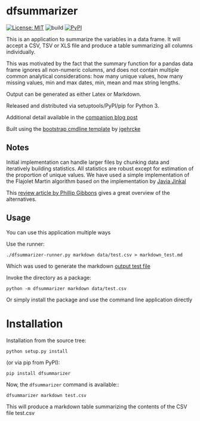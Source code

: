 dfsummarizer  
=====================================================

[![License: MIT](https://img.shields.io/badge/License-MIT-yellow.svg)](https://opensource.org/licenses/MIT)
![build](https://github.com/john-hawkins/dfsummarizer/workflows/build/badge.svg)
[![PyPI](https://img.shields.io/pypi/v/dfsummarizer.svg)](https://pypi.org/project/dfsummarizer)


This is an application to summarize the variables in a data frame.
It will accept a CSV, TSV or XLS file and produce a table summarizing 
all columns individually.

This was motivated by the fact that the summary function for a pandas
data frame ignores all non-numeric columns, and does not contain multiple
common analytical considerations: how many unique values, how many missing
values, min and max dates, min, mean and max string lengths.

Output can be generated as either Latex or Markdown.

Released and distributed via setuptools/PyPI/pip for Python 3.
 
Additional detail available in the [companion blog post](https://john-hawkins.github.io/posts/2020/07/dfsummarizer-dataframe-summarizer-application/)

Built using the 
[bootstrap cmdline template](https://github.com/jgehrcke/python-cmdline-bootstrap)
 by [jgehrcke](https://github.com/jgehrcke)


## Notes


Initial implementation can handle larger files by chunking data and iteratively
building statistics. All statistics are robust except for estimation of the proportion
of unique values. We have used a simple implementation of the Flajolet Martin algorithm
based on the implementation by [Javia Jinkal](https://github.com/javiajinkal/Flajolet-Martin)

This [review article by Phillip Gibbons](https://www.cs.cmu.edu/~gibbons/Phillip%20B.%20Gibbons_files/Distinct-Values-Estimation-over-Data-Streams-PBGibbons.pdf) gives a great overview of the alternatives.


## Usage

You can use this application multiple ways

Use the runner:

```
./dfsummarizer-runner.py markdown data/test.csv > markdown_test.md
```

Which was used to generate the markdown [output test file](markdown_test.md)

Invoke the directory as a package:

```
python -m dfsummarizer markdown data/test.csv
```

Or simply install the package and use the command line application directly


# Installation

Installation from the source tree:

```
python setup.py install
```

(or via pip from PyPI):

```
pip install dfsummarizer
```


Now, the ``dfsummarizer`` command is available::

```
dfsummarizer markdown test.csv
```

This will produce a markdown table summarizing the contents of the CSV
file test.csv

